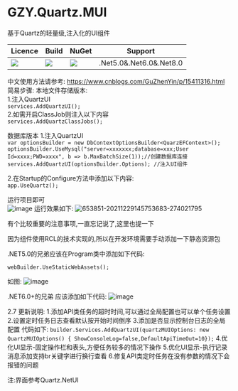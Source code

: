 # GZY.Quartz.MUI
基于Quartz的轻量级,注入化的UI组件

|Licence| Build | NuGet | Support |
|--|--|--|--|
|![](https://svg.hamm.cn/badge.svg?key=Licence&value=MIT&color=e0861a)|![](https://svg.hamm.cn/badge.svg?key=.Net5.0&value=passing&color=45b97c)|[![](https://img.shields.io/nuget/dt/GZY.Quartz.MUI)](https://www.nuget.org/packages/GZY.Quartz.MUI)|.Net5.0&.Net6.0&.Net8.0


中文使用方法请参考:
https://www.cnblogs.com/GuZhenYin/p/15411316.html
简易步骤: 
本地文件存储版本:  
1.注入QuartzUI  
  `services.AddQuartzUI();`  
2.如需开启ClassJob则注入以下内容  
  `services.AddQuartzClassJobs();`  
  
数据库版本 
1.注入QuartzUI  
`var optionsBuilder = new DbContextOptionsBuilder<QuarzEFContext>();`  
`optionsBuilder.UseMysql("server=xxxxxxx;database=xxx;User Id=xxxx;PWD=xxxx", b => b.MaxBatchSize(1));//创建数据库连接`  
`services.AddQuartzUI(optionsBuilder.Options); //注入UI组件`  

2.在Startup的Configure方法中添加以下内容:  
`app.UseQuartz();`  
  
  
运行项目即可   
![image](https://github.com/l2999019/GZY.Quartz.MUI/assets/10385855/65ca3bdc-587e-486d-ab9b-e3502d361fd2)
运行效果如下:
  ![653851-20211229145753683-274021795](https://github.com/l2999019/GZY.Quartz.MUI/assets/10385855/3bcafe20-b779-48ab-a51d-67afcb199601)

有个比较重要的注意事项,一直忘记说了,这里也提一下

因为组件使用RCL的技术实现的,所以在开发环境需要手动添加一下静态资源包

.NET5.0的兄弟应该在Program类中添加如下代码:

`webBuilder.UseStaticWebAssets();`

如图:
![image](https://github.com/l2999019/GZY.Quartz.MUI/assets/10385855/0c5cd8b7-00e8-439b-8131-58bfd5a1acc0)

 

.NET6.0+的兄弟 应该添加如下代码:
![image](https://github.com/l2999019/GZY.Quartz.MUI/assets/10385855/cc0034ba-d126-463e-bca7-7bed395d3726)

 2.7 更新说明:
 1.添加API类任务的超时时间,可以通过全局配置也可以单个任务设置
 2.设置定时任务日志查看默认按开始时间倒序
 3.添加是否显示控制台日志的全局配置 
   代码如下: 
   `builder.Services.AddQuartzUI(quartzMUIOptions: new QuartzMUIOptions() { ShowConsoleLog=false,DefaultApiTimeOut=10});` 
 4.优化UI显示-固定操作栏和表头,方便任务较多的情况下操作
 5.优化UI显示-执行记录消息添加支持br关键字进行换行查看
 6.修复API类定时任务在没有参数的情况下会报错的问题
   
  
  
注:界面参考Quartz.NetUI

